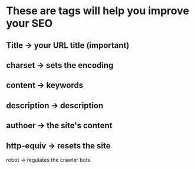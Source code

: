These are tags will help you improve your SEO
==============

Title -> your URL title (important)
--------------

charset -> sets the encoding
--------------

content -> keywords
--------------

description -> description
--------------

authoer -> the site's content
--------------

http-equiv -> resets the site
--------------

robot -> regulates the crawler bots

